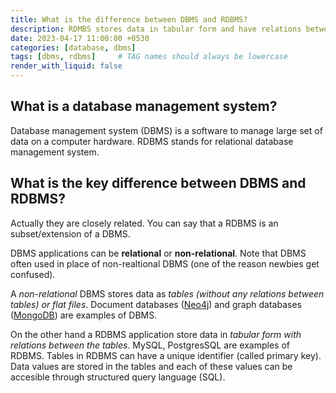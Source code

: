 ```yaml
---
title: What is the difference between DBMS and RDBMS?
description: RDMBS stores data in tabular form and have relations between those tables while non-relational DBMS stores data in flat files or tables (without any relations between them)
date: 2023-04-17 11:00:00 +0530
categories: [database, dbms]
tags: [dbms, rdbms]     # TAG names should always be lowercase
render_with_liquid: false
---
```

## What is a database management system? 

Database management system (DBMS) is a software to manage large set of data on a computer hardware. RDBMS stands for relational database management system.

## What is the key difference between DBMS and RDBMS? 

Actually they are closely related. You can say that a RDBMS is an subset/extension of a DBMS.  

DBMS applications can be **relational** or **non-relational**. Note that DBMS often used in place of non-realtional DBMS (one of the reason newbies get confused).  

A *non-relational* DBMS stores data as *tables (without any relations between tables) or flat files*. Document databases ([Neo4j](https://neo4j.com/)) and graph databases ([MongoDB](https://www.mongodb.com/)) are examples of DBMS.   

On the other hand a RDBMS application store data in *tabular form with relations between the tables*. MySQL, PostgresSQL are examples of RDBMS. Tables in RDBMS can have a unique identifier (called primary key). Data values are stored in the tables and each of these values can be accesible through structured query language (SQL). 